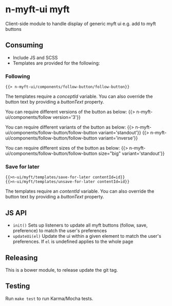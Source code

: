 # n-myft-ui myft

Client-side module to handle display of generic myft ui e.g. add to myft buttons

## Consuming

* Include JS and SCSS
* Templates are provided for the following:

### Following

	{{> n-myft-ui/components/follow-button/follow-button}}

The templates require a _conceptId_ variable. You can also override the button text by providing a _buttonText_ property.

You can require different versions of the button as below:
	{{> n-myft-ui/components/follow version='3'}}

You can require different variants of the button as below:
	{{> n-myft-ui/components/follow-button/follow-button variant='standout'}}
	{{> n-myft-ui/components/follow-button/follow-button variant='inverse'}}

You can require different sizes of the button as below:
	{{> n-myft-ui/components/follow-button/follow-button size="big" variant='standout'}}

### Save for later

	{{>n-ui/myft/templates/save-for-later contentId=id}}
	{{>n-ui/myft/templates/unsave-for-later contentId=id}}

The templates require an _contentId_ variable. You can also override the button text by providing a _buttonText_ property.

## JS API

- `init()` Sets up listeners to update all myft buttons (follow, save, preference) to match the user's preferences
- `updateUi(el)` Update the ui within a given element to match the user's preferences. If `el` is undefined applies to the whole page

## Releasing

This is a bower module, to release update the git tag.

## Testing

Run `make test` to run Karma/Mocha tests.

